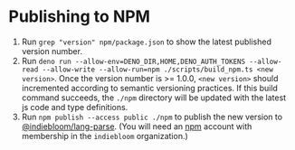 # Publishing to NPM

1. Run `grep "version" npm/package.json` to show the latest published version
   number.
2. Run
   `deno run --allow-env=DENO_DIR,HOME,DENO_AUTH_TOKENS --allow-read --allow-write --allow-run=npm ./scripts/build_npm.ts <new version>`.
   Once the version number is >= 1.0.0, `<new version>` should incremented
   according to semantic versioning practices. If this build command succeeds,
   the `./npm` directory will be updated with the latest js code and type
   definitions.
3. Run `npm publish --access public ./npm` to publish the new version to
   [@indiebloom/lang-parse](https://www.npmjs.com/package/@indiebloom/lang-parse).
   (You will need an [npm](npmjs.com) account with membership in the
   `indiebloom` organization.)
